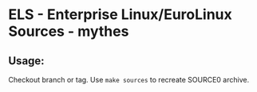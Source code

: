 # ELS - Enterprise Linux/EuroLinux Sources - mythes
 
## Usage:
  Checkout branch or tag. Use `make sources` to recreate  SOURCE0 archive.

